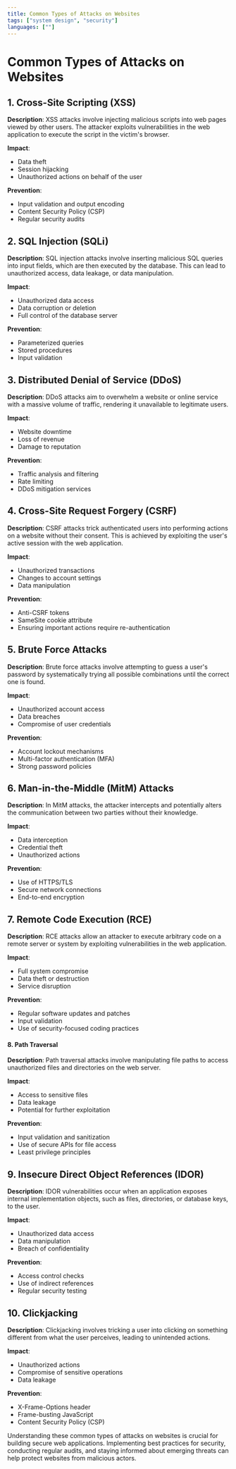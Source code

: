 ```yaml
---
title: Common Types of Attacks on Websites
tags: ["system design", "security"]
languages: [""]
---
```


# Common Types of Attacks on Websites

## 1. Cross-Site Scripting (XSS)
**Description**: XSS attacks involve injecting malicious scripts into web pages viewed by other users. The attacker exploits vulnerabilities in the web application to execute the script in the victim's browser.

**Impact**:
- Data theft
- Session hijacking
- Unauthorized actions on behalf of the user

**Prevention**:
- Input validation and output encoding
- Content Security Policy (CSP)
- Regular security audits

## 2. SQL Injection (SQLi)
**Description**: SQL injection attacks involve inserting malicious SQL queries into input fields, which are then executed by the database. This can lead to unauthorized access, data leakage, or data manipulation.

**Impact**:
- Unauthorized data access
- Data corruption or deletion
- Full control of the database server

**Prevention**:
- Parameterized queries
- Stored procedures
- Input validation

## 3. Distributed Denial of Service (DDoS)
**Description**: DDoS attacks aim to overwhelm a website or online service with a massive volume of traffic, rendering it unavailable to legitimate users.

**Impact**:
- Website downtime
- Loss of revenue
- Damage to reputation

**Prevention**:
- Traffic analysis and filtering
- Rate limiting
- DDoS mitigation services

## 4. Cross-Site Request Forgery (CSRF)
**Description**: CSRF attacks trick authenticated users into performing actions on a website without their consent. This is achieved by exploiting the user's active session with the web application.

**Impact**:
- Unauthorized transactions
- Changes to account settings
- Data manipulation

**Prevention**:
- Anti-CSRF tokens
- SameSite cookie attribute
- Ensuring important actions require re-authentication

## 5. Brute Force Attacks
**Description**: Brute force attacks involve attempting to guess a user's password by systematically trying all possible combinations until the correct one is found.

**Impact**:
- Unauthorized account access
- Data breaches
- Compromise of user credentials

**Prevention**:
- Account lockout mechanisms
- Multi-factor authentication (MFA)
- Strong password policies

## 6. Man-in-the-Middle (MitM) Attacks
**Description**: In MitM attacks, the attacker intercepts and potentially alters the communication between two parties without their knowledge.

**Impact**:
- Data interception
- Credential theft
- Unauthorized actions

**Prevention**:
- Use of HTTPS/TLS
- Secure network connections
- End-to-end encryption

## 7. Remote Code Execution (RCE)
**Description**: RCE attacks allow an attacker to execute arbitrary code on a remote server or system by exploiting vulnerabilities in the web application.

**Impact**:
- Full system compromise
- Data theft or destruction
- Service disruption

**Prevention**:
- Regular software updates and patches
- Input validation
- Use of security-focused coding practices

#### 8. Path Traversal
**Description**: Path traversal attacks involve manipulating file paths to access unauthorized files and directories on the web server.

**Impact**:
- Access to sensitive files
- Data leakage
- Potential for further exploitation

**Prevention**:
- Input validation and sanitization
- Use of secure APIs for file access
- Least privilege principles

## 9. Insecure Direct Object References (IDOR)
**Description**: IDOR vulnerabilities occur when an application exposes internal implementation objects, such as files, directories, or database keys, to the user.

**Impact**:
- Unauthorized data access
- Data manipulation
- Breach of confidentiality

**Prevention**:
- Access control checks
- Use of indirect references
- Regular security testing

## 10. Clickjacking
**Description**: Clickjacking involves tricking a user into clicking on something different from what the user perceives, leading to unintended actions.

**Impact**:
- Unauthorized actions
- Compromise of sensitive operations
- Data leakage

**Prevention**:
- X-Frame-Options header
- Frame-busting JavaScript
- Content Security Policy (CSP)

Understanding these common types of attacks on websites is crucial for building secure web applications. Implementing best practices for security, conducting regular audits, and staying informed about emerging threats can help protect websites from malicious actors.